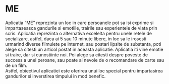 # ME
Aplicatia “ME” reprezinta un loc in care persoanele pot sa isi exprime si impartaseasca gandurile si emotiile, trairile sau experientele de viata prin scris. 
Aplicatia reprezinta o alternativa excelelta pentru unele retele de socializare, astfel, daca ai 5 sau 10 minute libere, in loc sa le irosesti urmarind diverse filmulete pe internet, sau postari lipsite de substanta, poti alege sa citesti un articol postat in aceasta aplicatie. Aplicatia iti vine emotie si traire, dar si cunostiinte noi. Poi alege sa citesti despre poveste de success a unei peroane, sau poate ai nevoie de o recomandare de carte sau de un film.  
Astfel, obiectivul aplicatiei este oferirea unui loc special pentru impartasirea gandurilor si inverstirea timpului in mod benefic.
